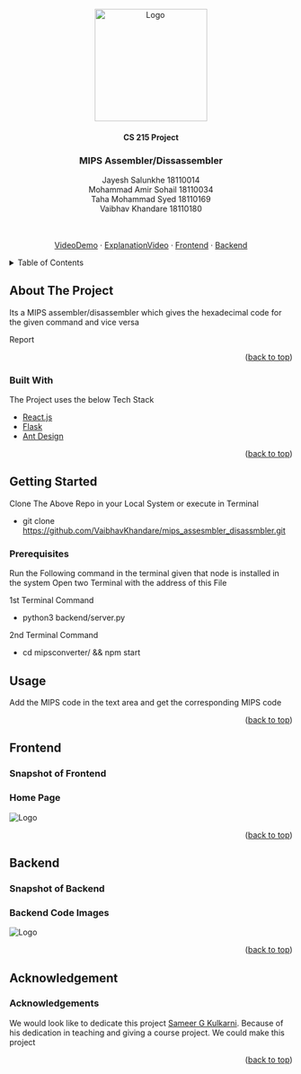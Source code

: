 <!-- PROJECT LOGO -->
<br />
<div align="center">
  <a href="https://github.com/VaibhavKhandare/">
    <img src="https://upload.wikimedia.org/wikipedia/en/thumb/a/a2/IIT_Gandhinagar_Logo.svg/220px-IIT_Gandhinagar_Logo.svg.png" alt="Logo" width="200" height="200">
  </a>

  <h4 align="center">CS 215 Project</h4>
  <h3 align="center">MIPS Assembler/Dissassembler</h3>

<div style="list-style: none;">
    <div>Jayesh Salunkhe 18110014</div>
    <div>Mohammad Amir Sohail 18110034</div>
    <div>Taha Mohammad Syed 18110169</div>
    <div>Vaibhav Khandare 18110180</div>
  </div>
  <br/>
  <p align="center">
    <br />
    <a href="https://youtu.be/yPhSPEtJiZ4">VideoDemo</a>
    ·
    <a href="https://youtu.be/Ht3LYT8s1Qc">ExplanationVideo</a>
    ·
    <a href="#Frontend">Frontend</a>
    ·
    <a href="#Backend">Backend</a>
  </p>
</div>



<!-- TABLE OF CONTENTS -->
<details>
  <summary>Table of Contents</summary>
  <ol>
    <li>
      <a href="#about-the-project">About The Project</a>
      <ul>
        <li><a href="#built-with">Built With</a></li>
      </ul>
    </li>
    <li>
      <a href="#getting-started">Getting Started</a>
      <ul>
        <li><a href="#prerequisites">Prerequisites</a></li>
      </ul>
    </li>
    <li><a href="#usage">Usage</a></li>
    <li><a href="#acknowledgments">Acknowledgments</a></li>
  </ol>
</details>



<!-- ABOUT THE PROJECT -->
## About The Project

<p>
Its a MIPS assembler/disassembler which gives the hexadecimal code for the given command and vice versa
</p><p>
Report
</p>
<p align="right">(<a href="#top">back to top</a>)</p>



### Built With

The Project uses the below Tech Stack

* [React.js](https://reactjs.org/)
* [Flask](https://flask.palletsprojects.com/en/2.1.x/)
* [Ant Design](https://ant.design/)


<p align="right">(<a href="#top">back to top</a>)</p>



<!-- GETTING STARTED -->
## Getting Started

Clone The Above Repo in your Local System or execute in Terminal
* git clone https://github.com/VaibhavKhandare/mips_assesmbler_disassmbler.git

### Prerequisites

Run the Following command in the terminal given that node is installed in the system
Open two Terminal with the address of this File

1st Terminal Command 

* python3 backend/server.py

2nd Terminal Command

* cd mipsconverter/ && npm start
  
<!-- USAGE EXAMPLES -->
## Usage
Add the MIPS code in the text area and get the corresponding MIPS code

<p align="right">(<a href="#top">back to top</a>)</p>

<!-- FRONTEND -->
## Frontend

<p>
<h3>
Snapshot of Frontend
</h3>
</p>
<h3>Home Page</h3>
<img src="https://user-images.githubusercontent.com/56597655/165191605-9391f469-9a29-4664-ae9a-5dbb091d6d36.png" alt="Logo"></img>
<p align="right">(<a href="#top">back to top</a>)</p>


<!-- Backend -->
## Backend

<p>
<h3>
Snapshot of Backend
</h3>
</p>

<h3>Backend Code Images</h3>
<img src="https://user-images.githubusercontent.com/56597655/165191702-9e02e458-d596-4650-aa24-d01d6d585968.png" alt="Logo"></img>



<p align="right">(<a href="#top">back to top</a>)</p>

## Acknowledgement

<p>
<h3>
Acknowledgements
</h3>
<p>We would look like to dedicate this project <a href="https://iitgn.ac.in/faculty/cse/sameer">  Sameer G Kulkarni</a>. Because of his dedication in teaching and giving a course project. We could make this project</p>
</p>
<p align="right">(<a href="#top">back to top</a>)</p>
